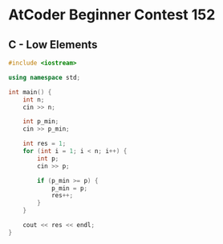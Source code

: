 # AtCoder Beginner Contest 152
## C - Low Elements
```cpp
#include <iostream>

using namespace std;

int main() {
    int n;
    cin >> n;

    int p_min;
    cin >> p_min;

    int res = 1;
    for (int i = 1; i < n; i++) {
        int p;
        cin >> p;

        if (p_min >= p) {
            p_min = p;
            res++;
        }
    }

    cout << res << endl;
}
```
